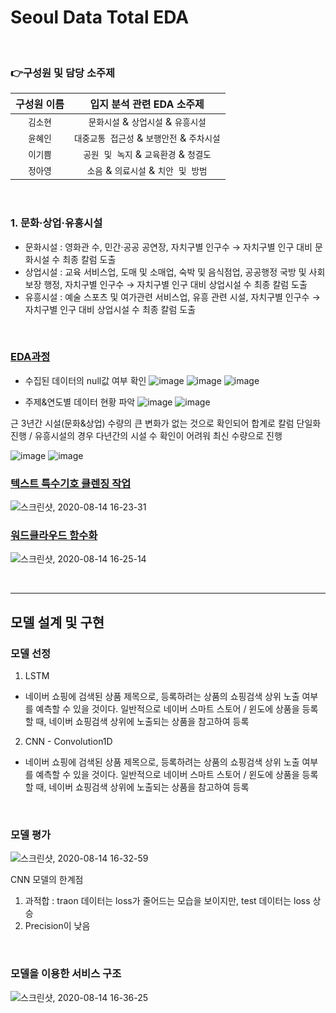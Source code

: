 # Seoul Data Total EDA

&nbsp;

### 👉구성원 및 담당 소주제

| 구성원 이름          | 입지 분석 관련 EDA 소주제 |
| :-----------------------: | :------------------------------------------------------------: |
|       `김소현`        | `문화시설` & `상업시설` & `유흥시설` |
|       `윤혜인`        | `대중교통 접근성` & `보행안전` & `주차시설` |
|       `이기쁨`        | `공원 및 녹지` & `교육환경` & `청결도` |
|       `정아영`        | `소음` & `의료시설` & `치안 및 방범`  |

&nbsp;

### 1. 문화·상업·유흥시설

- 문화시설 : 영화관 수, 민간·공공 공연장, 자치구별 인구수 → 자치구별 인구 대비 문화시설 수 최종 칼럼 도출
- 상업시설 : 교육 서비스업, 도매 및 소매업, 숙박 및 음식점업, 공공행정 국방 및 사회보장 행정, 자치구별 인구수 → 자치구별 인구 대비 상업시설 수 최종 칼럼 도출
- 유흥시설 : 예술 스포츠 및 여가관련 서비스업, 유흥 관련 시설, 자치구별 인구수 → 자치구별 인구 대비 상업시설 수 최종 칼럼 도출

 &nbsp;

### [EDA과정](https://github.com/kim-so-hyeon/Naver-Shopping-Title-Recommendation-Service/blob/develop/NshoppingDBCrawler_hi.py)
- 수집된 데이터의 null값 여부 확인
![image](https://user-images.githubusercontent.com/64175848/111867760-6a482480-89b9-11eb-8e8e-025c70390816.png)
![image](https://user-images.githubusercontent.com/64175848/112956498-7f704080-917b-11eb-9338-770fd199053f.png)
![image](https://user-images.githubusercontent.com/64175848/112954885-ceb57180-9179-11eb-9a5a-b56319496eb2.png)

- 주제&연도별 데이터 현황 파악
![image](https://user-images.githubusercontent.com/64175848/111867603-80a1b080-89b8-11eb-8768-72c5ce8092b0.png)
![image](https://user-images.githubusercontent.com/64175848/112855372-b269f400-90e9-11eb-9abd-2727ad67c846.png)


근 3년간 시설(문화&상업) 수량의 큰 변화가 없는 것으로 확인되어 합계로 칼럼 단일화 진행 / 유흥시설의 경우 다년간의 시설 수 확인이 어려워 최신 수량으로 진행


![image](https://user-images.githubusercontent.com/64175848/112977404-f82dc780-9190-11eb-8da4-4ea7aaa496d9.png)     ![image](https://user-images.githubusercontent.com/64175848/112979730-ed286680-9193-11eb-85ef-b38d6f948daa.png)



### [텍스트 특수기호 클렌징 작업](https://github.com/kim-so-hyeon/Naver-Shopping-Title-Recommendation-Service/blob/develop/MakeResultVal_hi.ipynb)

![스크린샷, 2020-08-14 16-23-31](https://user-images.githubusercontent.com/64175895/90224385-88a9d880-de4a-11ea-9cc6-7e8501f4b23e.png)

### [워드클라우드 함수화](https://github.com/kim-so-hyeon/Naver-Shopping-Title-Recommendation-Service/blob/develop/Naver%20shopping%20preprocessing.ipynb)

![스크린샷, 2020-08-14 16-25-14](https://user-images.githubusercontent.com/64175895/90224535-c60e6600-de4a-11ea-88d6-332f8e4d0286.png)

&nbsp;

---

## 모델 설계 및 구현

### 모델 선정
1. LSTM
- 네이버 쇼핑에 검색된 상품 제목으로, 등록하려는 상품의 쇼핑검색 상위 노출 여부를 예측할 수 있을 것이다. 일반적으로 네이버 스마트 스토어 / 윈도에 상품을 등록할 때, 네이버 쇼핑검색 상위에 노출되는 상품을 참고하여 등록
2. CNN - Convolution1D
- 네이버 쇼핑에 검색된 상품 제목으로, 등록하려는 상품의 쇼핑검색 상위 노출 여부를 예측할 수 있을 것이다. 일반적으로 네이버 스마트 스토어 / 윈도에 상품을 등록할 때, 네이버 쇼핑검색 상위에 노출되는 상품을 참고하여 등록

&nbsp;

### 모델 평가 

![스크린샷, 2020-08-14 16-32-59](https://user-images.githubusercontent.com/64175895/90225203-e1c63c00-de4b-11ea-9e4b-9f68c92301c1.png)

CNN 모델의 한계점
1. 과적합 : traon 데이터는 loss가 줄어드는 모습을 보이지만, test 데이터는 loss 상승
2. Precision이 낮음

&nbsp;

### 모델을 이용한 서비스 구조

![스크린샷, 2020-08-14 16-36-25](https://user-images.githubusercontent.com/64175895/90225432-54371c00-de4c-11ea-8886-ad480c20a239.png)

&nbsp;
